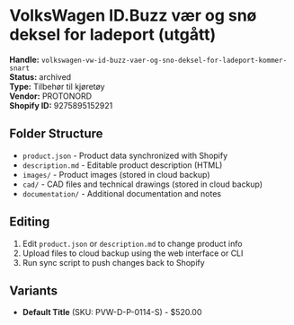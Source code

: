 # VolksWagen ID.Buzz vær og snø deksel for ladeport (utgått)

**Handle:** `volkswagen-vw-id-buzz-vaer-og-sno-deksel-for-ladeport-kommer-snart`  
**Status:** archived  
**Type:** Tilbehør til kjøretøy  
**Vendor:** PROTONORD  
**Shopify ID:** 9275895152921  

## Folder Structure

- `product.json` - Product data synchronized with Shopify
- `description.md` - Editable product description (HTML)
- `images/` - Product images (stored in cloud backup)
- `cad/` - CAD files and technical drawings (stored in cloud backup)
- `documentation/` - Additional documentation and notes

## Editing

1. Edit `product.json` or `description.md` to change product info
2. Upload files to cloud backup using the web interface or CLI
3. Run sync script to push changes back to Shopify

## Variants

- **Default Title** (SKU: PVW-D-P-0114-S) - $520.00
